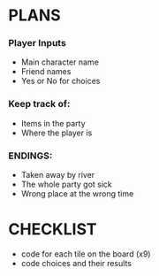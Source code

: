 # PLANS
### Player Inputs
* Main character name
* Friend names
* Yes or No for choices

### Keep track of:
* Items in the party
* Where the player is

### ENDINGS:
* Taken away by river
* The whole party got sick
* Wrong place at the wrong time

# CHECKLIST
* code for each tile on the board (x9)
* code choices and their results
